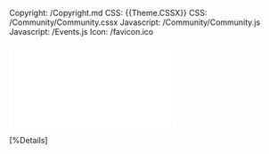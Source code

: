 ﻿Copyright: /Copyright.md
CSS: {{Theme.CSSX}}
CSS: /Community/Community.cssx
Javascript: /Community/Community.js
Javascript: /Events.js
Icon: /favicon.ico

![Menu](Menu.md)

<main>

[%Details]

</main>
